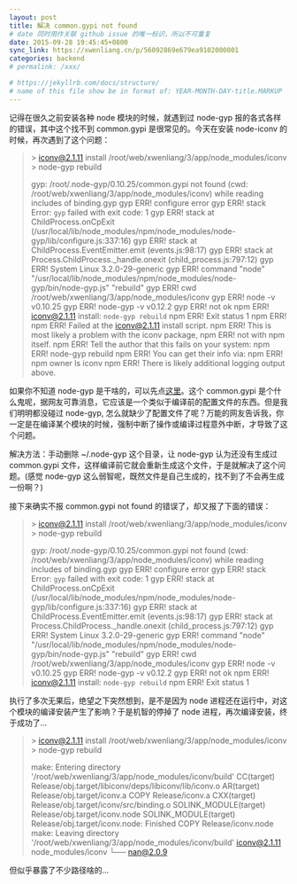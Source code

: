 ```yaml
---
layout: post
title: 解决 common.gypi not found
# date 同时用作关联 github issue 的唯一标识，所以不可重复
date: 2015-09-28 19:45:45+0800
sync_link: https://xwenliang.cn/p/56092869e679ea9102000001
categories: backend
# permalink: /xxx/

# https://jekyllrb.com/docs/structure/
# name of this file show be in format of: YEAR-MONTH-DAY-title.MARKUP
---
```



记得在很久之前安装各种 node 模块的时候，就遇到过 node-gyp 报的各式各样的错误，其中这个找不到 common.gypi 是很常见的。今天在安装 node-iconv 的时候，再次遇到了这个问题：  

> \> iconv@2.1.11 install /root/web/xwenliang/3/app/node_modules/iconv  
> \> node-gyp rebuild
>  
> gyp: /root/.node-gyp/0.10.25/common.gypi not found (cwd: /root/web/xwenliang/3/app/node_modules/iconv) while reading includes of binding.gyp
> gyp ERR! configure error 
> gyp ERR! stack Error: `gyp` failed with exit code: 1
> gyp ERR! stack     at ChildProcess.onCpExit (/usr/local/lib/node_modules/npm/node_modules/node-gyp/lib/configure.js:337:16)
> gyp ERR! stack     at ChildProcess.EventEmitter.emit (events.js:98:17)
> gyp ERR! stack     at Process.ChildProcess._handle.onexit (child_process.js:797:12)
> gyp ERR! System Linux 3.2.0-29-generic
> gyp ERR! command "node" "/usr/local/lib/node_modules/npm/node_modules/node-gyp/bin/node-gyp.js" "rebuild"
> gyp ERR! cwd /root/web/xwenliang/3/app/node_modules/iconv
> gyp ERR! node -v v0.10.25
> gyp ERR! node-gyp -v v0.12.2
> gyp ERR! not ok 
> npm ERR! iconv@2.1.11 install: `node-gyp rebuild`
> npm ERR! Exit status 1
> npm ERR! 
> npm ERR! Failed at the iconv@2.1.11 install script.
> npm ERR! This is most likely a problem with the iconv package,
> npm ERR! not with npm itself.
> npm ERR! Tell the author that this fails on your system:
> npm ERR!     node-gyp rebuild
> npm ERR! You can get their info via:
> npm ERR!     npm owner ls iconv
> npm ERR! There is likely additional logging output above.

如果你不知道 node-gyp 是干啥的，可以先点[这里](https://github.com/nodejs/node-gyp)。这个 common.gypi 是个什么鬼呢，据网友可靠消息，它应该是一个类似于编译前的配置文件的东西。但是我们明明都没碰过 node-gyp, 怎么就缺少了配置文件了呢？万能的网友告诉我，你一定是在编译某个模块的时候，强制中断了操作或编译过程意外中断，才导致了这个问题。  

解决方法：手动删除 ~/.node-gyp 这个目录，让 node-gyp 认为还没有生成过 common.gypi 文件，这样编译前它就会重新生成这个文件，于是就解决了这个问题。(感觉 node-gyp 这么弱智呢，既然文件是自己生成的，找不到了不会再生成一份啊？)  

接下来确实不报 common.gypi not found 的错误了，却又报了下面的错误：  

> \> iconv@2.1.11 install /root/web/xwenliang/3/app/node_modules/iconv  
> \> node-gyp rebuild
>  
> gyp: /root/.node-gyp/0.10.25/common.gypi not found (cwd: /root/web/xwenliang/3/app/node_modules/iconv) while reading includes of binding.gyp
> gyp ERR! configure error 
> gyp ERR! stack Error: `gyp` failed with exit code: 1
> gyp ERR! stack     at ChildProcess.onCpExit (/usr/local/lib/node_modules/npm/node_modules/node-gyp/lib/configure.js:337:16)
> gyp ERR! stack     at ChildProcess.EventEmitter.emit (events.js:98:17)
> gyp ERR! stack     at Process.ChildProcess._handle.onexit (child_process.js:797:12)
> gyp ERR! System Linux 3.2.0-29-generic
> gyp ERR! command "node" "/usr/local/lib/node_modules/npm/node_modules/node-gyp/bin/node-gyp.js" "rebuild"
> gyp ERR! cwd /root/web/xwenliang/3/app/node_modules/iconv
> gyp ERR! node -v v0.10.25
> gyp ERR! node-gyp -v v0.12.2
> gyp ERR! not ok 
> npm ERR! iconv@2.1.11 install: `node-gyp rebuild`
> npm ERR! Exit status 1

执行了多次无果后，绝望之下突然想到，是不是因为 node 进程还在运行中，对这个模块的编译安装产生了影响？于是机智的停掉了 node 进程，再次编译安装，终于成功了...  

> \> iconv@2.1.11 install /root/web/xwenliang/3/app/node_modules/iconv  
> \> node-gyp rebuild
>  
> make: Entering directory '/root/web/xwenliang/3/app/node_modules/iconv/build'
> CC(target) Release/obj.target/libiconv/deps/libiconv/lib/iconv.o
> AR(target) Release/obj.target/iconv.a
> COPY Release/iconv.a
> CXX(target) Release/obj.target/iconv/src/binding.o
> SOLINK_MODULE(target) Release/obj.target/iconv.node
> SOLINK_MODULE(target) Release/obj.target/iconv.node: Finished
> COPY Release/iconv.node
> make: Leaving directory '/root/web/xwenliang/3/app/node_modules/iconv/build'
> iconv@2.1.11 node_modules/iconv
> └── nan@2.0.9

但似乎暴露了不少路径啥的...  

